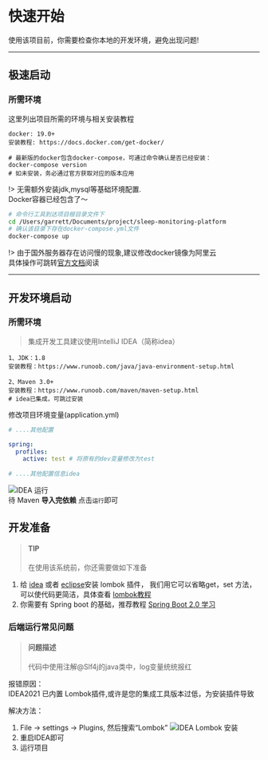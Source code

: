 # 快速开始

使用该项目前，你需要检查你本地的开发环境，避免出现问题!

----------

## 极速启动
### 所需环境
这里列出项目所需的环境与相关安装教程
```
docker: 19.0+
安装教程: https://docs.docker.com/get-docker/

# 最新版的docker包含docker-compose，可通过命令确认是否已经安装：
docker-compose version
# 如未安装，务必通过官方获取对应的版本应用
```

!> 无需额外安装jdk,mysql等基础环境配置.  
Docker容器已经包含了～

```bash
# 命令行工具到达项目根目录文件下
cd /Users/garrett/Documents/project/sleep-monitoring-platform
# 确认该目录下存在docker-compose.yml文件
docker-compose up
```

!> 由于国外服务器存在访问慢的现象,建议修改docker镜像为阿里云   
具体操作可跳转[官方文档](https://help.aliyun.com/document_detail/60750.html)阅读

------

## 开发环境启动
### 所需环境
> 集成开发工具建议使用IntelliJ IDEA（简称idea）

```
1、JDK：1.8
安装教程：https://www.runoob.com/java/java-environment-setup.html

2、Maven 3.0+  
安装教程：https://www.runoob.com/maven/maven-setup.html
# idea已集成，可跳过安装
```

修改项目环境变量(application.yml)
```yaml
# ....其他配置

spring:
  profiles:
    active: test # 将原有的dev变量修改为test
    
# ....其他配置信息idea
```

![IDEA 运行](http://123.57.76.147:9000/docs/quick_start/idea_run.png)  
待 Maven **导入完依赖** 点击`运行`即可

## 开发准备
> #### TIP
>
> 在使用该系统前，你还需要做如下准备

1. 给 [idea](https://blog.csdn.net/wochunyang/article/details/81736354)
或者 [eclipse](https://blog.csdn.net/magi1201/article/details/85995987)安装 lombok 插件，
我们用它可以省略get，set 方法，可以使代码更简洁，具体查看 [lombok教程](https://yuanrengu.com/2020/baec5dff.html)
2. 你需要有 Spring boot 的基础，推荐教程 [Spring Boot 2.0 学习](https://github.com/ityouknow/spring-boot-examples)

### 后端运行常见问题

> #### 问题描述  
> 代码中使用注解@Slf4j的java类中，log变量统统报红

报错原因：   
IDEA2021 已内置 Lombok插件,或许是您的集成工具版本过低，为安装插件导致

解决方法：
1. File → settings → Plugins, 然后搜索“Lombok”
![IDEA Lombok 安装](http://123.57.76.147:9000/docs/quick_start/idea_lombok_install.png)
2. 重启IDEA即可
3. 运行项目